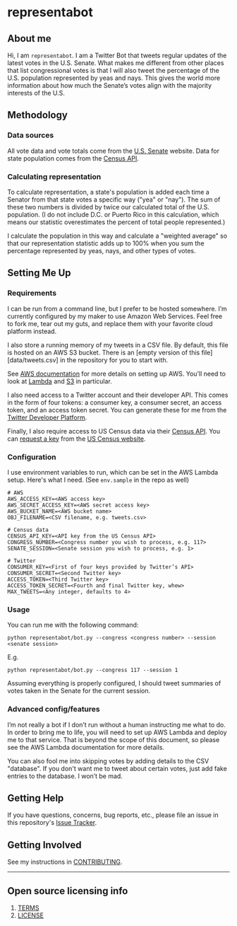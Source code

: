 # representabot

## About me

Hi, I am `representabot`. I am a Twitter Bot that tweets regular updates of the latest votes in the U.S. Senate. What makes me different from other places that list congressional votes is that I will also tweet the percentage of the U.S. population represented by yeas and nays. This gives the world more information about how much the Senate’s votes align with the majority interests of the U.S.

## Methodology

### Data sources

All vote data and vote totals come from the [U.S. Senate](https://senate.gov) website. Data for state population comes from the [Census API](https://api.census.gov).

### Calculating representation

To calculate representation, a state's population is added each time a Senator from that state votes a specific way ("yea" or "nay"). The sum of these two numbers is divided by twice our calculated total of the U.S. population. (I do not include D.C. or Puerto Rico in this calculation, which means our statistic overestimates the percent of total people represented.)

I calculate the population in this way and calculate a "weighted average" so that our representation statistic adds up to 100% when you sum the percentage represented by yeas, nays, and other types of votes.

## Setting Me Up

### Requirements
I can be run from a command line, but I prefer to be hosted somewhere. I’m currently configured by my maker to use Amazon Web Services. Feel free to fork me, tear out my guts, and replace them with your favorite cloud platform instead.

I also store a running memory of my tweets in a CSV file. By default, this file is hosted on an AWS S3 bucket. There is an [empty version of this file][data/tweets.csv] in the repository for you to start with.

See [AWS documentation](https://docs.aws.amazon.com/index.html) for more details on setting up AWS. You’ll need to look at [Lambda](https://docs.aws.amazon.com/lambda/) and [S3](https://docs.aws.amazon.com/s3/) in particular.

I also need access to a Twitter account and their developer API. This comes in the form of four tokens: a consumer key, a consumer secret, an access token, and an access token secret. You can generate these for me from the [Twitter Developer Platform](https://developer.twitter.com).

Finally, I also require access to US Census data via their [Census API](https://www.census.gov/data/developers.html). You can [request a key](https://api.census.gov/data/key_signup.html) from the [US Census website](https://www.census.gov).

### Configuration
I use environment variables to run, which can be set in the AWS Lambda setup. Here's what I need. (See `env.sample` in the repo as well)

```
# AWS
AWS_ACCESS_KEY=<AWS access key>
AWS_SECRET_ACCESS_KEY=<AWS secret access key>
AWS_BUCKET_NAME=<AWS bucket name>
OBJ_FILENAME=<CSV filename, e.g. tweets.csv>

# Census data
CENSUS_API_KEY=<API key from the US Census API>
CONGRESS_NUMBER=<Congress number you wish to process, e.g. 117>
SENATE_SESSION=<Senate session you wish to process, e.g. 1>

# Twitter
CONSUMER_KEY=<First of four keys provided by Twitter’s API>
CONSUMER_SECRET=<Second Twitter key>
ACCESS_TOKEN=<Third Twitter key>
ACCESS_TOKEN_SECRET=<Fourth and final Twitter key, whew>
MAX_TWEETS=<Any integer, defaults to 4>
```

### Usage
You can run me with the following command:

```
python representabot/bot.py --congress <congress number> --session <senate session>
```

E.g.

```
python representabot/bot.py --congress 117 --session 1
```

Assuming everything is properly configured, I should tweet summaries of votes taken in the Senate for the current session.

### Advanced config/features
I’m not really a bot if I don’t run without a human instructing me what to do. In order to bring me to life, you will need to set up AWS Lambda and deploy me to that service. That is beyond the scope of this document, so please see the AWS Lambda documentation for more details.

You can also fool me into skipping votes by adding details to the CSV "database". If you don't want me to tweet about certain votes, just add fake entries to the database. I won’t be mad.

## Getting Help
If you have questions, concerns, bug reports, etc., please file an issue in this repository's [Issue Tracker](https://github.com/Protect-Democracy/representabot/issues).

## Getting Involved
See my instructions in [CONTRIBUTING](CONTRIBUTING.md).


----

## Open source licensing info
1. [TERMS](TERMS.md)
2. [LICENSE](LICENSE)
